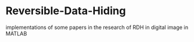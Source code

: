 # Reversible-Data-Hiding
implementations of some papers in the research of RDH in digital image
in MATLAB

